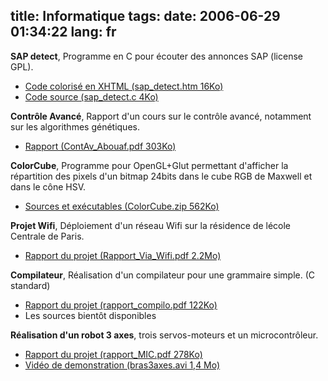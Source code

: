 title: Informatique
tags:
date: 2006-06-29 01:34:22
lang: fr
---

**SAP detect**, Programme en C pour écouter des annonces SAP (license GPL).

* [Code colorisé en XHTML (sap_detect.htm 16Ko)](/wp-content/comp/sap_detect/sap_detect.htm)
* [Code source (sap_detect.c 4Ko)](/wp-content/comp/sap_detect/sap_detect.c)

**Contrôle Avancé**, Rapport d'un cours sur le contrôle avancé, notamment sur les algorithmes génétiques.

* [Rapport (ContAv_Abouaf.pdf 303Ko)](/wp-content/comp/ContAv_Abouaf.pdf)

**ColorCube**, Programme pour OpenGL+Glut permettant d'afficher la répartition des pixels d'un bitmap 24bits dans le cube RGB de Maxwell et dans le cône HSV.

* [Sources et exécutables (ColorCube.zip 562Ko)](/wp-content/comp/ColorCube.zip)

**Projet Wifi**, Déploiement d'un réseau Wifi sur la résidence de lécole Centrale de Paris.

* [Rapport du projet (Rapport_Via_Wifi.pdf 2.2Mo)](/wp-content/comp/wifi/Rapport_Via_Wifi.pdf)

**Compilateur**, Réalisation d'un compilateur pour une grammaire simple. (C standard)

* [Rapport du projet (rapport_compilo.pdf 122Ko)](/wp-content/comp/compilateurs/rapport_compilo.pdf)
* <a>Les sources bientôt disponibles</a>

**Réalisation d'un robot 3 axes**, trois servos-moteurs et un microcontrôleur.

* [Rapport du projet (rapport_MIC.pdf 278Ko)](/wp-content/comp/MIC/rapport_MIC.pdf)
* [Vidéo de demonstration (bras3axes.avi 1,4 Mo)](/wp-content/comp/MIC/bras3axes.avi)